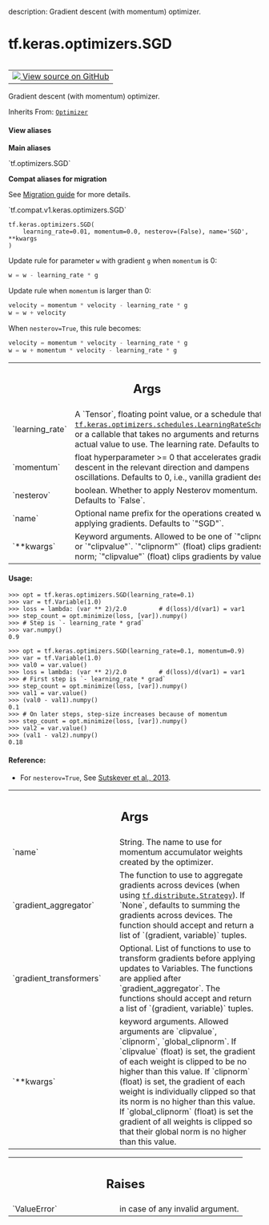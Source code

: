 description: Gradient descent (with momentum) optimizer.

<div itemscope itemtype="http://developers.google.com/ReferenceObject">
<meta itemprop="name" content="tf.keras.optimizers.SGD" />
<meta itemprop="path" content="Stable" />
<meta itemprop="property" content="__init__"/>
</div>

# tf.keras.optimizers.SGD

<!-- Insert buttons and diff -->

<table class="tfo-notebook-buttons tfo-api nocontent" align="left">
<td>
  <a target="_blank" href="https://github.com/tensorflow/tensorflow/blob/r2.4/tensorflow/python/keras/optimizer_v2/gradient_descent.py#L30-L194">
    <img src="https://www.tensorflow.org/images/GitHub-Mark-32px.png" />
    View source on GitHub
  </a>
</td>
</table>



Gradient descent (with momentum) optimizer.

Inherits From: [`Optimizer`](../../../tf/keras/optimizers/Optimizer.md)

<section class="expandable">
  <h4 class="showalways">View aliases</h4>
  <p>
<b>Main aliases</b>
<p>`tf.optimizers.SGD`</p>

<b>Compat aliases for migration</b>
<p>See
<a href="https://www.tensorflow.org/guide/migrate">Migration guide</a> for
more details.</p>
<p>`tf.compat.v1.keras.optimizers.SGD`</p>
</p>
</section>

<pre class="devsite-click-to-copy prettyprint lang-py tfo-signature-link">
<code>tf.keras.optimizers.SGD(
    learning_rate=0.01, momentum=0.0, nesterov=(False), name='SGD', **kwargs
)
</code></pre>



<!-- Placeholder for "Used in" -->

Update rule for parameter `w` with gradient `g` when `momentum` is 0:

```python
w = w - learning_rate * g
```

Update rule when `momentum` is larger than 0:

```python
velocity = momentum * velocity - learning_rate * g
w = w + velocity
```

When `nesterov=True`, this rule becomes:

```python
velocity = momentum * velocity - learning_rate * g
w = w + momentum * velocity - learning_rate * g
```

<!-- Tabular view -->
 <table class="responsive fixed orange">
<colgroup><col width="214px"><col></colgroup>
<tr><th colspan="2"><h2 class="add-link">Args</h2></th></tr>

<tr>
<td>
`learning_rate`
</td>
<td>
A `Tensor`, floating point value, or a schedule that is a
<a href="../../../tf/keras/optimizers/schedules/LearningRateSchedule.md"><code>tf.keras.optimizers.schedules.LearningRateSchedule</code></a>, or a callable
that takes no arguments and returns the actual value to use. The
learning rate. Defaults to 0.01.
</td>
</tr><tr>
<td>
`momentum`
</td>
<td>
float hyperparameter >= 0 that accelerates gradient descent
in the relevant
direction and dampens oscillations. Defaults to 0, i.e., vanilla gradient
descent.
</td>
</tr><tr>
<td>
`nesterov`
</td>
<td>
boolean. Whether to apply Nesterov momentum.
Defaults to `False`.
</td>
</tr><tr>
<td>
`name`
</td>
<td>
Optional name prefix for the operations created when applying
gradients.  Defaults to `"SGD"`.
</td>
</tr><tr>
<td>
`**kwargs`
</td>
<td>
Keyword arguments. Allowed to be one of
`"clipnorm"` or `"clipvalue"`.
`"clipnorm"` (float) clips gradients by norm; `"clipvalue"` (float) clips
gradients by value.
</td>
</tr>
</table>



#### Usage:



```
>>> opt = tf.keras.optimizers.SGD(learning_rate=0.1)
>>> var = tf.Variable(1.0)
>>> loss = lambda: (var ** 2)/2.0         # d(loss)/d(var1) = var1
>>> step_count = opt.minimize(loss, [var]).numpy()
>>> # Step is `- learning_rate * grad`
>>> var.numpy()
0.9
```

```
>>> opt = tf.keras.optimizers.SGD(learning_rate=0.1, momentum=0.9)
>>> var = tf.Variable(1.0)
>>> val0 = var.value()
>>> loss = lambda: (var ** 2)/2.0         # d(loss)/d(var1) = var1
>>> # First step is `- learning_rate * grad`
>>> step_count = opt.minimize(loss, [var]).numpy()
>>> val1 = var.value()
>>> (val0 - val1).numpy()
0.1
>>> # On later steps, step-size increases because of momentum
>>> step_count = opt.minimize(loss, [var]).numpy()
>>> val2 = var.value()
>>> (val1 - val2).numpy()
0.18
```

#### Reference:

- For `nesterov=True`, See [Sutskever et al., 2013](
  http://jmlr.org/proceedings/papers/v28/sutskever13.pdf).


<!-- Tabular view -->
 <table class="responsive fixed orange">
<colgroup><col width="214px"><col></colgroup>
<tr><th colspan="2"><h2 class="add-link">Args</h2></th></tr>

<tr>
<td>
`name`
</td>
<td>
String. The name to use for momentum accumulator weights created
by the optimizer.
</td>
</tr><tr>
<td>
`gradient_aggregator`
</td>
<td>
The function to use to aggregate gradients across
devices (when using <a href="../../../tf/distribute/Strategy.md"><code>tf.distribute.Strategy</code></a>). If `None`, defaults to
summing the gradients across devices. The function should accept and
return a list of `(gradient, variable)` tuples.
</td>
</tr><tr>
<td>
`gradient_transformers`
</td>
<td>
Optional. List of functions to use to transform
gradients before applying updates to Variables. The functions are
applied after `gradient_aggregator`. The functions should accept and
return a list of `(gradient, variable)` tuples.
</td>
</tr><tr>
<td>
`**kwargs`
</td>
<td>
keyword arguments. Allowed arguments are `clipvalue`,
`clipnorm`, `global_clipnorm`.
If `clipvalue` (float) is set, the gradient of each weight
is clipped to be no higher than this value.
If `clipnorm` (float) is set, the gradient of each weight
is individually clipped so that its norm is no higher than this value.
If `global_clipnorm` (float) is set the gradient of all weights is
clipped so that their global norm is no higher than this value.
</td>
</tr>
</table>



<!-- Tabular view -->
 <table class="responsive fixed orange">
<colgroup><col width="214px"><col></colgroup>
<tr><th colspan="2"><h2 class="add-link">Raises</h2></th></tr>

<tr>
<td>
`ValueError`
</td>
<td>
in case of any invalid argument.
</td>
</tr>
</table>



